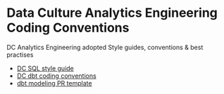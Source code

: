 # Data Culture Analytics Engineering Coding Conventions

DC Analytics Engineering adopted Style guides, conventions &amp; best practises

  - [DC SQL style guide](dc-sql_style.md)
  - [DC dbt coding conventions](dc-dbt_style.md)
  - [dbt modeling PR template](dc-pr_template_style.md)